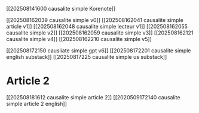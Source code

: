 
[[202508141600 causalite simple Korenote]]

[[202508162039 causalite simple v0]]
[[202508162041 causalite simple article v1]]
[[202508162048 causalite simple lecteur v1]]
[[202508162055 causalite simple v2]]
[[202508162059 causalite simple v3]]
[[202508162121 causalite simple v4]]
[[202508162210 causalite simple v5]]

[[202508172150 causliate simple gpt v6]]
[[202508172201 causalite simple english substack]]
[[20250817225 causalite simple us substack]]


# Article 2

[[202508181612 causalite simple article 2]]
[[2020509172140 causalite simple article 2 english]]









